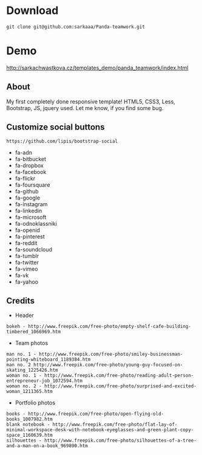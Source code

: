 # Download
``` git clone git@github.com:sarkaaa/Panda-teamwork.git ```

# Demo
http://sarkachwastkova.cz/templates_demo/panda_teamwork/index.html 

## About
My first completely done responsive template! HTML5, CSS3, Less, Bootstrap, JS, jquery used. Let me know, if you find some bug.

## Customize social buttons
``` https://github.com/lipis/bootstrap-social ```
* fa-adn
* fa-bitbucket
* fa-dropbox
* fa-facebook
* fa-flickr
* fa-foursquare
* fa-github
* fa-google
* fa-instagram
* fa-linkedin
* fa-microsoft
* fa-odnoklassniki
* fa-openid
* fa-pinterest
* fa-reddit
* fa-soundcloud
* fa-tumblr
* fa-twitter
* fa-vimeo
* fa-vk
* fa-yahoo

## Credits
* Header

```
bokeh - http://www.freepik.com/free-photo/empty-shelf-cafe-building-timbered_1066969.htm
```
* Team photos

```
man no. 1 - http://www.freepik.com/free-photo/smiley-businessman-pointing-whiteboard_1189384.htm
man no. 2 http://www.freepik.com/free-photo/young-guy-focused-on-skating_1225426.htm
woman no. 1 - http://www.freepik.com/free-photo/reading-adult-person-entrepreneur-job_1072594.htm
woman no. 2 - http://www.freepik.com/free-photo/surprised-and-excited-woman_1211365.htm
```


* Portfolio photos

```
books - http://www.freepik.com/free-photo/open-flying-old-books_1007982.htm
blank notebook - http://www.freepik.com/free-photo/flat-lay-of-minimal-workspace-desk-with-notebook-eyeglasses-and-green-plant-copy-space_1160639.htm
silhouettes - http://www.freepik.com/free-photo/silhouettes-of-a-tree-and-a-man-on-a-book_969890.htm
```
